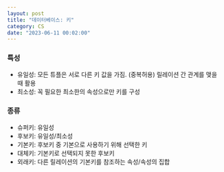 ```yaml
---
layout: post
title: "데이터베이스: 키"
category: CS
date: "2023-06-11 00:02:00"
---
```


### 특성

- 유일성: 모든 튜플은 서로 다른 키 값을 가짐. (중복허용) 릴레이션 간 관계를 맺을 때 활용
- 최소성: 꼭 필요한 최소한의 속성으로만 키를 구성

### 종류

- 슈퍼키: 유일성
- 후보키: 유일성/최소성
- 기본키: 후보키 중 기본으로 사용하기 위해 선택한 키
- 대체키: 기본키로 선택되지 못한 후보키
- 외래키: 다른 릴레이션의 기본키를 참조하는 속성/속성의 집합
